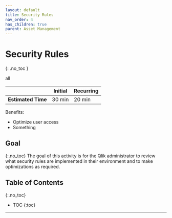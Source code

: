 ```yaml
---
layout: default
title: Security Rules
nav_order: 4
has_children: true
parent: Asset Management
---
```


# Security Rules
{: .no_toc }

<span class="label all">all</span>

|                                  		                  | Initial | Recurring |
|---------------------------------------------------------|---------|-----------|
| <i class="far fa-clock fa-sm"></i> **Estimated Time**   | 30 min  | 20 min    |

Benefits:

  - Optimize user access
  - Something

## Goal
{:.no_toc}
The goal of this activity is for the Qlik administrator to review what security rules are implemented in their environment and to make optimizations as required.

## Table of Contents
{:.no_toc}

* TOC
{:toc}
-------------------------
